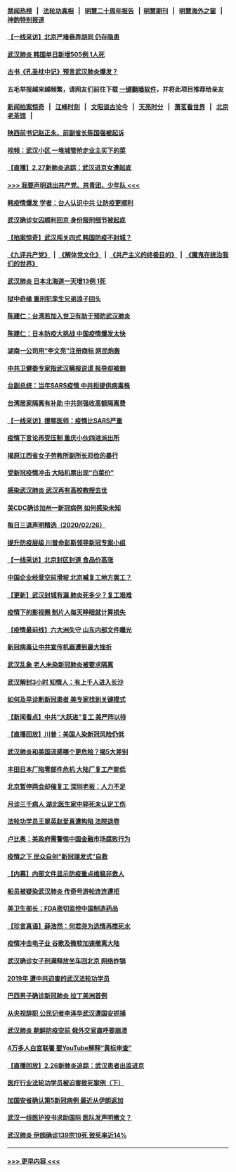 #### [禁闻热榜](热点新闻.md?=0)  &nbsp;&nbsp;|&nbsp;&nbsp; [法轮功真相](https://github.com/gfw-breaker/truth/blob/master/README.md?=0) &nbsp;&nbsp;|&nbsp;&nbsp; [明慧二十周年报告](https://github.com/gfw-breaker/mh-reports/blob/master/README.md?=0) &nbsp;&nbsp;|&nbsp;&nbsp;[明慧期刊](https://github.com/gfw-breaker/mh-qikan) &nbsp;&nbsp;|&nbsp;&nbsp; [明慧海外之窗](https://github.com/gfw-breaker/mh-news/blob/master/README.md?=0) &nbsp;&nbsp;|&nbsp;&nbsp; [神韵特别报道](https://github.com/gfw-breaker/mh-news/blob/master/shenyun.md?=0)
#### [【一线采访】北京严堵巷弄胡同 仍存隐患](../pages/nsc413/n11900723.md?t=02272331) 
#### [武汉肺炎 韩国单日新增505例 1人死](../pages/nsc413/n11900450.md?t=02272331) 
#### [古书《孔圣枕中记》预言武汉肺炎爆发？](../pages/nsc413/n11899892.md?t=02272331) 
#### 五毛举报越来越频繁，请网友们前往下载 [一键翻墙软件](https://github.com/gfw-breaker/ssr-accounts)，并将此项目推荐给亲友
#### [新闻拍案惊奇](https://github.com/gfw-breaker/banned-news/blob/master/pages/link4.md) &nbsp;&nbsp;|&nbsp;&nbsp; [江峰时刻](https://github.com/gfw-breaker/banned-news/blob/master/pages/link4.md) &nbsp;&nbsp;|&nbsp;&nbsp; [文昭谈古论今](https://github.com/gfw-breaker/banned-news/blob/master/pages/link4.md) &nbsp;&nbsp;|&nbsp;&nbsp; [天亮时分](https://github.com/gfw-breaker/banned-news/blob/master/pages/link4.md) &nbsp;&nbsp;|&nbsp;&nbsp; [萧茗看世界](https://github.com/gfw-breaker/banned-news/blob/master/pages/link4.md) &nbsp;&nbsp;|&nbsp;&nbsp; [北京老茶馆](https://github.com/gfw-breaker/banned-news/blob/master/pages/link4.md) &nbsp;&nbsp;|&nbsp;&nbsp; 
#### [陕西前书记赵正永、前副省长陈国强被起诉](../pages/nsc413/n11900182.md?t=02272331) 
#### [视频：武汉小区 一堆城管抢走业主买下的菜](../pages/nsc413/n11900618.md?t=02272331) 
#### [【直播】2.27新肺炎追踪：武汉进京女遭起底](../pages/nsc413/n11900415.md?t=02272331) 
#### [>>> 我要声明退出共产党、共青团、少年队 <<<](https://github.com/begood0513/goodnews/blob/master/quit/letter.md) 
#### [韩疫情爆发 学者：台人认识中共 让防疫更顺利](../pages/nsc413/n11900509.md?t=02272331) 
#### [武汉确诊女囚顺利回京 身份服刑细节被起底](../pages/nsc413/n11900305.md?t=02272331) 
#### [【拍案惊奇】武汉闯关四式 韩国防疫不封城？](../pages/nsc413/n11899370.md?t=02272331) 
#### [《九评共产党》](https://github.com/begood0513/9ping.md/blob/master/README.md) &nbsp;|&nbsp; [《解体党文化》](../../../../jtdwh.md/blob/master/README.md)  &nbsp;|&nbsp; [《共产主义的终极目的》](../../../../gczydzjmd.md/blob/master/README.md) &nbsp;|&nbsp; [《魔鬼在统治我们的世界》](../../../../mgztzwmdsj.md/blob/master/README.md) 
#### [武汉肺炎 日本北海道一天增13例 1死](../pages/nsc413/n11900329.md?t=02272331) 
#### [狱中奇缘  重刑犯孪生兄弟浪子回头](../pages/nsc413/n11898373.md?t=02272331) 
#### [陈建仁：台湾若加入世卫有助于预防武汉肺炎](../pages/nsc413/n11899571.md?t=02272331) 
#### [陈建仁：日本防疫大挑战 中国疫情爆发太快](../pages/nsc413/n11900169.md?t=02272331) 
#### [湖南一公司用“李文亮”注册商标 网民炮轰](../pages/nsc413/n11899932.md?t=02272331) 
#### [中共卫健委专家指武汉瞒报说谎 报导却被删](../pages/nsc413/n11899565.md?t=02272331) 
#### [台副总统：当年SARS疫情 中共拒提供病毒株](../pages/nsc413/n11899641.md?t=02272331) 
#### [台湾居家隔离有补助 中共则强收高额隔离费](../pages/nsc413/n11899333.md?t=02272331) 
#### [【一线采访】援鄂医师：疫情比SARS严重](../pages/nsc413/n11899583.md?t=02272331) 
#### [疫情下言论再受压制 重庆小伙四进派出所](../pages/nsc413/n11899264.md?t=02272331) 
#### [揭原江西省女子劳教所副所长邓俭的暴行](../pages/nsc413/n11898252.md?t=02272331) 
#### [受新冠疫情冲击 大陆机票出现“白菜价”](../pages/nsc413/n11899112.md?t=02272331) 
#### [感染武汉肺炎 武汉再有高校教授去世](../pages/nsc413/n11897445.md?t=02272331) 
#### [美CDC确诊加州一新冠病例 如何感染未知](../pages/nsc413/n11899165.md?t=02272331) 
#### [每日三退声明精选（2020/02/26）](../pages/nsc413/n11899235.md?t=02272331) 
#### [提升防疫层级 川普命彭斯领导新冠专案小组](../pages/nsc413/n11898934.md?t=02272331) 
#### [【一线采访】北京封区封道 食品价高涨](../pages/nsc413/n11898771.md?t=02272331) 
#### [中国企业经营空前滑坡 北京喊复工地方罢工？](../pages/nsc413/n11898503.md?t=02272331) 
#### [【更新】武汉封城有漏 肺炎死多少？复工艰难](../pages/nsc413/n11890652.md?t=02272331) 
#### [疫情下的影视圈 制片人每天睁眼就计算损失](../pages/nsc413/n11898270.md?t=02272331) 
#### [【疫情最前线】六大洲失守 山东内部文件曝光](../pages/nsc413/n11898455.md?t=02272331) 
#### [新冠病毒让中共宣传机器遭到最大挫折](../pages/nsc413/n11898739.md?t=02272331) 
#### [武汉乱象 老人未染新冠肺炎被要求隔离](../pages/nsc413/n11898557.md?t=02272331) 
#### [武汉解封3小时 知情人：有上千人进入长沙](../pages/nsc413/n11898505.md?t=02272331) 
#### [如何及早诊断新冠患者 美专家找到关键模式](../pages/nsc413/n11898626.md?t=02272331) 
#### [【新闻看点】中共“大跃进”复工 美严阵以待](../pages/nsc413/n11898221.md?t=02272331) 
#### [【直播回放】川普：美国人染新冠风险仍低](../pages/nsc413/n11898088.md?t=02272331) 
#### [武汉肺炎和美国流感哪个更危险？揭5大差别](../pages/nsc413/n11888203.md?t=02272331) 
#### [丰田日本厂陷零部件危机 大陆厂复工产能低](../pages/nsc413/n11898580.md?t=02272331) 
#### [北京暂停两会却催复工 深圳老板：人力不足](../pages/nsc413/n11898526.md?t=02272331) 
#### [月诊三千病人 湖北医生家中猝死未认定工伤](../pages/nsc413/n11898375.md?t=02272331) 
#### [法轮功学员王翠英赵爱真遭构陷 法院退卷](../pages/nsc413/n11897965.md?t=02272331) 
#### [卢比奥：美政府需警惕中国金融市场腐败行为](../pages/nsc413/n11898327.md?t=02272331) 
#### [疫情之下 民众自创“新冠理发式”自救](../pages/nsc413/n11898320.md?t=02272331) 
#### [【内幕】内部文件显示防疫重点维稳非救人](../pages/nsc413/n11896183.md?t=02272331) 
#### [船员被疑染武汉肺炎 传奇号游轮连连遭拒](../pages/nsc413/n11898226.md?t=02272331) 
#### [美卫生部长：FDA密切监控中国制造药品](../pages/nsc413/n11898231.md?t=02272331) 
#### [【珍言真语】薛浩然：何君尧为选情再搅死水](../pages/nsc413/n11898269.md?t=02272331) 
#### [疫情冲击电子业 谷歌及微软加速撤离大陆](../pages/nsc413/n11898078.md?t=02272331) 
#### [武汉确诊女子刑满释放坐车回北京 网络炸锅](../pages/nsc413/n11897989.md?t=02272331) 
#### [2019年 遭中共迫害的武汉法轮功学员](../pages/nsc413/n11897403.md?t=02272331) 
#### [巴西男子确诊新冠肺炎 拉丁美洲首例](../pages/nsc413/n11898020.md?t=02272331) 
#### [从央视辞职 公民记者李泽华武汉遭国安抓捕](../pages/nsc413/n11898004.md?t=02272331) 
#### [武汉肺炎 朝鲜防疫空前 俄外交官直呼要崩溃](../pages/nsc413/n11897857.md?t=02272331) 
#### [4万多人白宫联署 要YouTube解释“黄标审查”](../pages/nsc413/n11897803.md?t=02272331) 
#### [【直播回放】2.26新肺炎追踪：武汉患者出监进京](../pages/nsc413/n11897551.md?t=02272331) 
#### [医疗行业法轮功学员被迫害致死案例（下）](../pages/nsc413/n11885508.md?t=02272331) 
#### [加国安省确认第5新冠病例 最近从伊朗返加](../pages/nsc413/n11897941.md?t=02272331) 
#### [武汉一线医护投书求助国际 医队发声明撤文？](../pages/nsc413/n11897501.md?t=02272331) 
#### [武汉肺炎 伊朗确诊139宗19死 致死率近14%](../pages/nsc413/n11897547.md?t=02272331) 

----
#### [ >>> 更早内容 <<< ](../indexes/nsc413-earlier.md)
